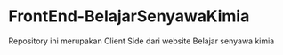 # FrontEnd-BelajarSenyawaKimia
Repository ini merupakan Client Side dari website Belajar senyawa kimia
